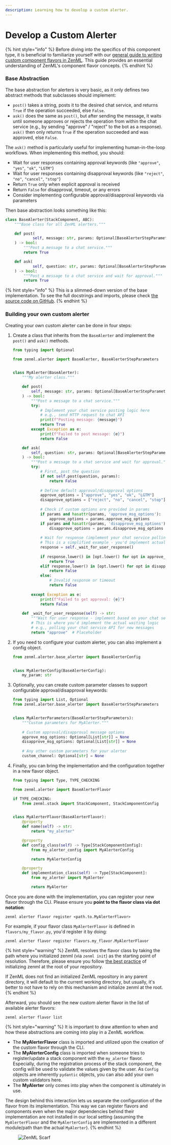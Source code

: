 ```yaml
---
description: Learning how to develop a custom alerter.
---
```


# Develop a Custom Alerter

{% hint style="info" %}
Before diving into the specifics of this component type, it is beneficial to familiarize yourself with our [general guide to writing custom component flavors in ZenML](https://docs.zenml.io/how-to/infrastructure-deployment/stack-deployment/implement-a-custom-stack-component). This guide provides an essential understanding of ZenML's component flavor concepts.
{% endhint %}

### Base Abstraction

The base abstraction for alerters is very basic, as it only defines two abstract methods that subclasses should implement:

* `post()` takes a string, posts it to the desired chat service, and returns `True` if the operation succeeded, else `False`.
* `ask()` does the same as `post()`, but after sending the message, it waits until someone approves or rejects the operation from within the chat service (e.g., by sending "approve" / "reject" to the bot as a response). `ask()` then only returns `True` if the operation succeeded and was approved, else `False`.

The `ask()` method is particularly useful for implementing human-in-the-loop workflows. When implementing this method, you should:
- Wait for user responses containing approval keywords (like `"approve"`, `"yes"`, `"ok"`, `"LGTM"`)
- Wait for user responses containing disapproval keywords (like `"reject"`, `"no"`, `"cancel"`, `"stop"`)
- Return `True` only when explicit approval is received
- Return `False` for disapproval, timeout, or any errors
- Consider implementing configurable approval/disapproval keywords via parameters

Then base abstraction looks something like this:

```python
class BaseAlerter(StackComponent, ABC):
    """Base class for all ZenML alerters."""

    def post(
            self, message: str, params: Optional[BaseAlerterStepParameters]
    ) -> bool:
        """Post a message to a chat service."""
        return True

    def ask(
            self, question: str, params: Optional[BaseAlerterStepParameters]
    ) -> bool:
        """Post a message to a chat service and wait for approval."""
        return True
```

{% hint style="info" %}
This is a slimmed-down version of the base implementation. To see the full docstrings and imports, please check [the source code on GitHub](https://github.com/zenml-io/zenml/blob/main/src/zenml/alerter/base\_alerter.py).
{% endhint %}

### Building your own custom alerter

Creating your own custom alerter can be done in four steps:

1.  Create a class that inherits from the `BaseAlerter` and implement the `post()` and `ask()` methods.

    ```python
    from typing import Optional

    from zenml.alerter import BaseAlerter, BaseAlerterStepParameters


    class MyAlerter(BaseAlerter):
        """My alerter class."""

        def post(
            self, message: str, params: Optional[BaseAlerterStepParameters]
        ) -> bool:
            """Post a message to a chat service."""
            try:
                # Implement your chat service posting logic here
                # e.g., send HTTP request to chat API
                print(f"Posting message: {message}")
                return True
            except Exception as e:
                print(f"Failed to post message: {e}")
                return False

        def ask(
            self, question: str, params: Optional[BaseAlerterStepParameters]
        ) -> bool:
            """Post a message to a chat service and wait for approval."""
            try:
                # First, post the question
                if not self.post(question, params):
                    return False
                    
                # Define default approval/disapproval options
                approve_options = ["approve", "yes", "ok", "LGTM"]
                disapprove_options = ["reject", "no", "cancel", "stop"]
                
                # Check if custom options are provided in params
                if params and hasattr(params, 'approve_msg_options'):
                    approve_options = params.approve_msg_options
                if params and hasattr(params, 'disapprove_msg_options'):
                    disapprove_options = params.disapprove_msg_options
                
                # Wait for response (implement your chat service polling logic)
                # This is a simplified example - you'd implement actual polling
                response = self._wait_for_user_response()
                
                if response.lower() in [opt.lower() for opt in approve_options]:
                    return True
                elif response.lower() in [opt.lower() for opt in disapprove_options]:
                    return False
                else:
                    # Invalid response or timeout
                    return False
                    
            except Exception as e:
                print(f"Failed to get approval: {e}")
                return False
                
        def _wait_for_user_response(self) -> str:
            """Wait for user response - implement based on your chat service."""
            # This is where you'd implement the actual waiting logic
            # e.g., polling your chat service API for new messages
            return "approve"  # Placeholder
    ```
2.  If you need to configure your custom alerter, you can also implement a config object.

    ```python
    from zenml.alerter.base_alerter import BaseAlerterConfig


    class MyAlerterConfig(BaseAlerterConfig):
        my_param: str 
    ```

3.  Optionally, you can create custom parameter classes to support configurable approval/disapproval keywords:

    ```python
    from typing import List, Optional
    from zenml.alerter.base_alerter import BaseAlerterStepParameters


    class MyAlerterParameters(BaseAlerterStepParameters):
        """Custom parameters for MyAlerter."""
        
        # Custom approval/disapproval message options
        approve_msg_options: Optional[List[str]] = None
        disapprove_msg_options: Optional[List[str]] = None
        
        # Any other custom parameters for your alerter
        custom_channel: Optional[str] = None
    ```
4.  Finally, you can bring the implementation and the configuration together in a new flavor object.

    ```python
    from typing import Type, TYPE_CHECKING

    from zenml.alerter import BaseAlerterFlavor

    if TYPE_CHECKING:
        from zenml.stack import StackComponent, StackComponentConfig


    class MyAlerterFlavor(BaseAlerterFlavor):
        @property
        def name(self) -> str:
            return "my_alerter"

        @property
        def config_class(self) -> Type[StackComponentConfig]:
            from my_alerter_config import MyAlerterConfig

            return MyAlerterConfig

        @property
        def implementation_class(self) -> Type[StackComponent]:
            from my_alerter import MyAlerter

            return MyAlerter

    ```

Once you are done with the implementation, you can register your new flavor through the CLI. Please ensure you **point to the flavor class via dot notation**:

```shell
zenml alerter flavor register <path.to.MyAlerterFlavor>
```

For example, if your flavor class `MyAlerterFlavor` is defined in `flavors/my_flavor.py`, you'd register it by doing:

```shell
zenml alerter flavor register flavors.my_flavor.MyAlerterFlavor
```

{% hint style="warning" %}
ZenML resolves the flavor class by taking the path where you initialized zenml (via `zenml init`) as the starting point of resolution. Therefore, please ensure you follow [the best practice](https://docs.zenml.io/how-to/project-setup-and-management/setting-up-a-project-repository/set-up-repository) of initializing zenml at the root of your repository.

If ZenML does not find an initialized ZenML repository in any parent directory, it will default to the current working directory, but usually, it's better to not have to rely on this mechanism and initialize zenml at the root.
{% endhint %}

Afterward, you should see the new custom alerter flavor in the list of available alerter flavors:

```shell
zenml alerter flavor list
```

{% hint style="warning" %}
It is important to draw attention to when and how these abstractions are coming into play in a ZenML workflow.

* The **MyAlerterFlavor** class is imported and utilized upon the creation of the custom flavor through the CLI.
* The **MyAlerterConfig** class is imported when someone tries to register/update a stack component with the `my_alerter` flavor. Especially, during the registration process of the stack component, the config will be used to validate the values given by the user. As `Config` objects are inherently `pydantic` objects, you can also add your own custom validators here.
* The **MyAlerter** only comes into play when the component is ultimately in use.

The design behind this interaction lets us separate the configuration of the flavor from its implementation. This way we can register flavors and components even when the major dependencies behind their implementation are not installed in our local setting (assuming the `MyAlerterFlavor` and the `MyAlerterConfig` are implemented in a different module/path than the actual `MyAlerter`).
{% endhint %}

<figure><img src="https://static.scarf.sh/a.png?x-pxid=f0b4f458-0a54-4fcd-aa95-d5ee424815bc" alt="ZenML Scarf"><figcaption></figcaption></figure>
